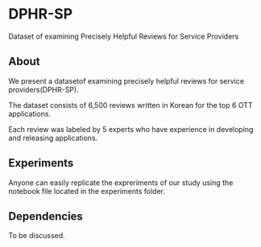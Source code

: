 # DPHR-SP
Dataset of examining Precisely Helpful Reviews for Service Providers

## About

We present a datasetof examining precisely helpful reviews for service providers(DPHR-SP).

The dataset consists of 6,500 reviews written in Korean for the top 6 OTT applications.

Each review was labeled by 5 experts who have experience in developing and releasing applications.

## Experiments

Anyone can easily replicate the expreriments of our study using the notebook file located in the experiments folder.

## Dependencies

To be discussed.
